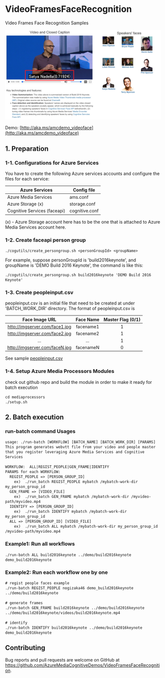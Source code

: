 # VideoFramesFaceRecognition
Video Frames Face Recognition Samples

![Screenshot build 2016 Keynote](https://raw.githubusercontent.com/AzureMediaCognitiveDemos/VideoFramesFaceRecognition/master/img/screenshot-build2016keynote.jpg)

Demo: [http://aka.ms/amcdemo_videoface](http://aka.ms/amcdemo_videoface)

## 1. Preparation

### 1-1. Configurations for Azure Services
You have to create the following Azure services accounts and configure the files for each service:

| Azure Services                | Config file    | 
|-------------------------------|----------------|
| Azure Media Services          | ams.conf       |
| Azure Storage (x)             | storage.conf   |
| Cognitive Services (faceapi)  | cognitive.conf | 
(x) - Azure Storage account here has to be the one that is attached to Azure Media Services account here.

### 1-2. Create faceapi person group
```
./cogutils/create_persongroup.sh <personGroupId> <groupName>
```

For example, suppose personGroupId is 'build2016keynote', and groupName is 'DEMO Build 2016 Keynote', the command is like this:
```
./cogutils/create_persongroup.sh build2016keynote 'DEMO Build 2016 Keynote'
```

### 1-3. Create peopleinput.csv
peopleinput.csv is an initial file that need to be created at under 'BATCH_WORK_DIR' directory.
The format of peopleinput.csv is


| Face Image URL                 | Face Name | Master Flag (0/1) |
|:------------------------------:|:---------:|:-----------------:|
| http://imgserver.com/face1.jpg | facename1 | 1                 |
| http://imgserver.com/face2.jpg | facename2 | 1                 |
| ...                            | ...       | 1                 |
| http://imgserver.com/faceN.jpg | facenameN | 0                 |

See sample [peopleinput.csv](https://github.com/AzureMediaCognitiveDemos/VideoFramesFaceRecognition/blob/master/demo/build2016keynote/peopleinput.csv) 


### 1-4. Setup Azure Media Processors Modules
check out github repo and build the module in order to make it ready for batch execution
```
cd mediaprocessors
./setup.sh
```

## 2. Batch execution

### run-batch command Usages
```
usage: ./run-batch [WORKFLOW] [BATCH_NAME] [BATCH_WORK_DIR] [PARAMS]
This program generates webvtt file from your video and people master 
that you register leveraging Azure Media Services and Cognitive Services

WORKFLOW:  ALL|REGIST_PEOPLE|GEN_FRAME|IDENTIFY
PARAMS for each WORKFLOW:
  REGIST_PEOPLE => [PERSON_GROUP_ID]
    ex)  ./run_batch REGIST_PEOPLE mybatch /mybatch-work-dir my_person_group_id
  GEN_FRAME => [VIDEO_FILE]
    ex)  ./run_batch GEN_FRAME mybatch /mybatch-work-dir /myvideo-path/myvideo.mp4
  IDENTIFY => [PERSON_GROUP_ID]
    ex)  ./run_batch IDENTIFY mybatch /mybatch-work-dir my_person_group_id
  ALL => [PERSON_GROUP_ID] [VIDEO_FILE]
    ex)  ./run_batch ALL mybatch /mybatch-work-dir my_person_group_id /myvideo-path/myvideo.mp4
```

### Example1: Run all workflows
```
./run-batch ALL build2016keynote ../demo/build2016keynote demo_build2016keynote
```


### Example2: Run each workflow one by one

```
# regist people faces example
./run-batch REGIST_PEOPLE nogizaka46 demo_build2016keynote ../demo/build2016keynote

# generate frames
./run-batch GEN_FRAME build2016keynote ../demo/build2016keynote ../demo/build2016keynote/videos/build2016keynote.mp4

# identify
./run-batch IDENTIFY build2016keynote ../demo/build2016keynote demo_build2016keynote
```

## Contributing

Bug reports and pull requests are welcome on GitHub at https://github.com/AzureMediaCognitiveDemos/VideoFramesFaceRecognition.

